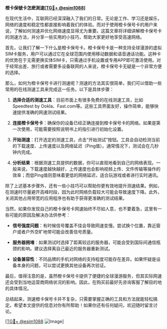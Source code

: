 **橙卡保號卡怎麽測速[[TG💪+ @esim1088](https://t.me/s/esim1088)]**

在现代生活中，互联网已经深深融入了我们的日常。无论是工作、学习还是娱乐，网络的速度和稳定性都直接影响着我们的体验。而对于使用橙卡保号卡的用户来说，了解如何测速并优化网络速度显得尤为重要。这篇文章将详细讲解橙卡保号卡的测速方法，并分享一些实用的小技巧，帮助大家更好地享受高速网络。

首先，让我们了解一下什么是橙卡保号卡。橙卡保号卡是一种支持全球漫游的虚拟SIM卡服务，用户可以通过它在全球范围内使用移动数据和语音通话功能。这种卡的优势在于无需更换实体SIM卡，只需通过手机设置或专用APP即可激活使用。对于经常出差、旅行或者需要多设备联网的人来说，橙卡保号卡无疑是一个非常方便的选择。

那么，如何为橙卡保号卡进行测速呢？测速的方法其实很简单，我们可以借助一些常用的在线测速工具来完成这一任务。以下是具体步骤：

1. **选择合适的测速工具**：目前市面上有很多免费的在线测速工具，比如Speedtest by Ookla、Fast.com等。这些工具界面友好，操作简单，能够快速提供准确的网速测试结果。

2. **连接橙卡保号卡**：确保你的设备已经正确连接到橙卡保号卡的网络。如果是第一次使用，可能需要按照说明书上的指引进行初始化设置。

3. **开始测速**：打开选定的测速工具，点击“开始测试”按钮。工具会自动检测当前的下载速度、上传速度以及网络延迟（Ping值）。通常情况下，测试会在几秒钟内完成。

4. **分析结果**：根据测速工具提供的数据，你可以直观地看到自己的网络表现。一般来说，下载速度越快越好，上传速度也会影响视频上传、文件传输等操作的效率；而低Ping值则意味着更低的网络延迟，适合玩游戏或者进行实时通讯。

除了上述基本步骤外，还有一些小技巧可以帮助你更有效地提升测速结果。例如，在测速时尽量避开高峰时段，因为此时网络负载较大可能会导致速度下降。此外，关闭其他占用带宽的应用程序也有助于获得更准确的测试结果。

当然，如果你发现自己的橙卡保号卡网速始终不尽如人意，也不要着急，这里有一些可能的原因及解决办法供参考：

- **信号强度问题**：有时候信号覆盖不佳会导致网速变慢。尝试换个位置，靠近窗户或者户外空旷地带可能会改善信号质量。
  
- **服务器拥堵**：如果测试时选择了距离较远的服务器，可能会受到国际间通信瓶颈的影响。建议选择离自己最近的服务器重新测试。

- **设备兼容性**：不同品牌的手机对网络的支持程度可能存在差异。如果怀疑是设备本身的问题，可以尝试更换其他设备再次验证。

最后，值得注意的是，虽然橙卡保号卡提供了便捷的全球漫游服务，但其实际网速还会受到当地运营商网络状况的影响。因此，在购买前最好先咨询客服了解目的地的具体情况。

总结起来，测速橙卡保号卡并不复杂，只需要掌握正确的工具和方法就能轻松搞定。希望本文提供的信息对你有所帮助！如果你还有任何疑问，欢迎随时留言讨论。

[[TG💪+ @esim1088](https://t.me/s/esim1088) ![Image](https://i.postimg.cc/4NQfJmqS/Snipaste-2025-05-13-00-14-12.png)]